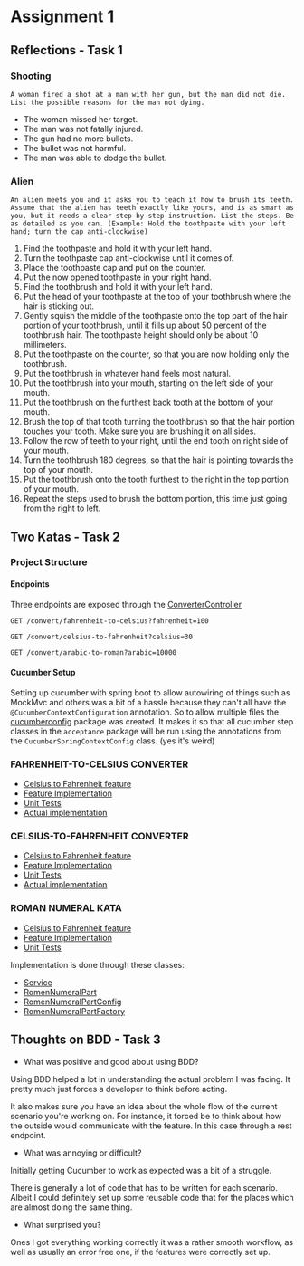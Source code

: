 # Assignment 1

## Reflections - Task 1

### Shooting

`A woman fired a shot at a man with her gun, but the man did not die. List the possible
reasons for the man not dying.`

- The woman missed her target.
- The man was not fatally injured.
- The gun had no more bullets.
- The bullet was not harmful.
- The man was able to dodge the bullet.

### Alien

`An alien meets you and it asks you to teach it how to brush its teeth. Assume that the
alien has teeth exactly like yours, and is as smart as you, but it needs a clear step-by-step
instruction. List the steps. Be as detailed as you can. (Example: Hold the toothpaste with
your left hand; turn the cap anti-clockwise)`

1. Find the toothpaste and hold it with your left hand.
2. Turn the toothpaste cap anti-clockwise until it comes of.
3. Place the toothpaste cap and put on the counter.
4. Put the now opened toothpaste in your right hand.
5. Find the toothbrush and hold it with your left hand.
6. Put the head of your toothpaste at the top of your toothbrush where the hair is sticking out.
7. Gently squish the middle of the toothpaste onto the top part of the hair portion of your toothbrush, until it fills
   up about 50 percent of the toothbrush hair. The toothpaste height should only be about 10 millimeters.
8. Put the toothpaste on the counter, so that you are now holding only the toothbrush.
9. Put the toothbrush in whatever hand feels most natural.
10. Put the toothbrush into your mouth, starting on the left side of your mouth.
11. Put the toothbrush on the furthest back tooth at the bottom of your mouth.
12. Brush the top of that tooth turning the toothbrush so that the hair portion touches your tooth. Make sure you are
    brushing it on all sides.
13. Follow the row of teeth to your right, until the end tooth on right side of your mouth.
14. Turn the toothbrush 180 degrees, so that the hair is pointing towards the top of your mouth.
15. Put the toothbrush onto the tooth furthest to the right in the top portion of your mouth.
16. Repeat the steps used to brush the bottom portion, this time just going from the right to left.

## Two Katas - Task 2

### Project Structure

#### Endpoints

Three endpoints are exposed through
the [ConverterController](src/main/java/io/github/tobiasz/testola1/controller/ConverterController.java)

```http request
GET /convert/fahrenheit-to-celsius?fahrenheit=100
```

```http request
GET /convert/celsius-to-fahrenheit?celsius=30
```

```http request
GET /convert/arabic-to-roman?arabic=10000
```

#### Cucumber Setup

Setting up cucumber with spring boot to allow autowiring of things such as MockMvc and others was a bit of a hassle
because they can't all have the `@CucumberContextConfiguration` annotation. So to allow multiple files
the [cucumberconfig](src/test/java/io/github/tobiasz/testola1/acceptance/cucumberconfig) package was created. It makes
it so that all cucumber step classes in the `acceptance` package will be run using the annotations from
the `CucumberSpringContextConfig` class. (yes it's weird)

### FAHRENHEIT-TO-CELSIUS CONVERTER

- [Celsius to Fahrenheit feature](src/test/resources/features/fahrenheit-to-celsius.feature)
- [Feature Implementation](src/test/java/io/github/tobiasz/testola1/acceptance/FahrenheitToCelsiusAcceptanceTest.java)
- [Unit Tests](src/test/java/io/github/tobiasz/testola1/service/FahrenheitToCelsiusConverterServiceTest.java)
- [Actual implementation](src/main/java/io/github/tobiasz/testola1/service/ConverterService.java)

### CELSIUS-TO-FAHRENHEIT CONVERTER

- [Celsius to Fahrenheit feature](src/test/resources/features/celsius-to-fahrenheit.feature)
- [Feature Implementation](src/test/java/io/github/tobiasz/testola1/acceptance/CelsiusToFahrenheitAcceptanceTest.java)
- [Unit Tests](src/test/java/io/github/tobiasz/testola1/service/CelsiusToFahrenheitConverterServiceTest.java)
- [Actual implementation](src/main/java/io/github/tobiasz/testola1/service/ConverterService.java)

### ROMAN NUMERAL KATA

- [Celsius to Fahrenheit feature](src/test/resources/features/arabic-to-roman.feature)
- [Feature Implementation](src/test/java/io/github/tobiasz/testola1/acceptance/ArabicToRomanAcceptanceTest.java)
- [Unit Tests](src/test/java/io/github/tobiasz/testola1/service/ArabicToRomanConverterServiceTest.java)

Implementation is done through these classes:

- [Service](src/main/java/io/github/tobiasz/testola1/service/ConverterService.java)
- [RomenNumeralPart](src/main/java/io/github/tobiasz/testola1/config/RomenNumeralPart.java)
- [RomenNumeralPartConfig](src/main/java/io/github/tobiasz/testola1/config/RomenNumeralPartConfig.java)
- [RomenNumeralPartFactory](src/main/java/io/github/tobiasz/testola1/factory/RomenNumeralPartFactory.java)

## Thoughts on BDD - Task 3

- What was positive and good about using BDD?

Using BDD helped a lot in understanding the actual problem I was facing. It pretty much just forces a developer to think
before acting.

It also makes sure you have an idea about the whole flow of the current scenario you're working on. For instance, it
forced be to think about how the outside would communicate with the feature. In this case through a rest endpoint.

- What was annoying or difficult?

Initially getting Cucumber to work as expected was a bit of a struggle.

There is generally a lot of code that has to be written for each scenario. Albeit I could definitely set up some
reusable
code that for the places which are almost doing the same thing.

- What surprised you?

Ones I got everything working correctly it was a rather smooth workflow, as well as usually an error free one, if the
features were correctly set up.
